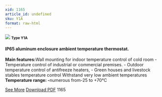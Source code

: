 ```yaml
---
xid: 1165
article_id: undefined
sku: Y1A
format: raw-html
---
```

 <img src="./1165/Y1A.jpg" class="card-imgs mb-2">
 <small class="text-grey mb-2"><b>Type Y1A</b> </small>
 <h4>IP65 aluminum enclosure ambient temperature thermostat.</h4>
 <p><b>Main features:</b>Wall mounting for indoor temperature control of cold room
 - Temperature control of industrial or commercial premises.
 - Outdoor temperature control of antifreeze heaters,
 - Green houses and livestock stables temperature control
 Withstand very low ambient temperatures
 <b>Temperature range: -</b>numerous from-25 to +70&#xB0;C</p>
 <div class="btns">
 <a href="../en/ip65-aluminum-y1a.html" class="btn-red">See More</a>
 <a href="../en/pdf/2-34IP65 aluminium enclosure ambient temperature thermostat20140618 " target="_blank" class="btn-red">Download PDF</a>
 <!-- <a href="http://www.ultimheat.com/cat2.html" target="_blank" class="access-link"> Access full catalogue <i class="fa fa-external-link" aria-hidden="true"></i> </a> -->
 <span class="number-btn">1165</span>
 </div>
 